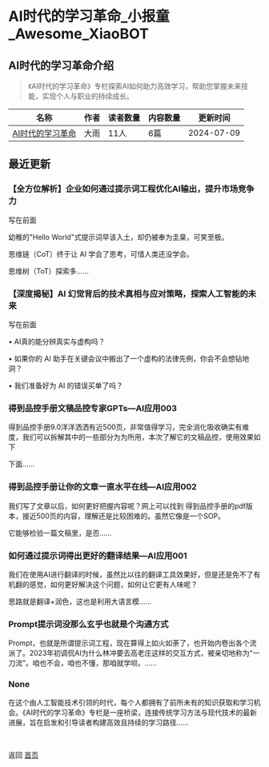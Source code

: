 # AI时代的学习革命_小报童_Awesome_XiaoBOT

## AI时代的学习革命介绍
> 《AI时代的学习革命》专栏探索AI如何助力高效学习，帮助您掌握未来技能，实现个人与职业的持续成长。  
  


|名称|作者|读者数量|内容数量|更新时间|
|---|---|---|---|---|
|[AI时代的学习革命](https://xiaobot.net/p/AIRevolution?refer=9c3f1c95-a052-465a-9902-f6d75080262a)|大雨|11人|6篇|2024-07-09|

## 最近更新
### 【全方位解析】企业如何通过提示词工程优化AI输出，提升市场竞争力

写在前面

幼稚的"Hello World"式提示词早该入土，却仍被奉为圭臬，可笑至极。

思维链（CoT）终于让 AI 学会了思考，可惜人类还没学会。

思维树（ToT）探索多......

### 【深度揭秘】AI 幻觉背后的技术真相与应对策略，探索人工智能的未来

写在前面

• AI真的能分辨真实与虚构吗？

• 如果你的 AI 助手在关键会议中搬出了一个虚构的法律先例，你会不会想钻地洞？

• 我们准备好为 AI 的错误买单了吗？

### 得到品控手册文稿品控专家GPTs—AI应用003

得到品控手册9.0洋洋洒洒有近500页，非常值得学习，完全消化吸收确实有难度，我们可以拆解其中的一些部分为为所用，本次了解它的文稿品控，使用效果如下

下面......

### 得到品控手册让你的文章一直水平在线—AI应用002

我们写了文章以后，如何更好把握内容呢？网上可以找到 得到品控手册的pdf版本，接近500页的内容，理解还是比较困难的。虽然它像是一个SOP。

它能够检验一篇文稿里，是否......

### 如何通过提示词得出更好的翻译结果—AI应用001

我们在使用AI进行翻译的时候，虽然比以往的翻译工具效果好，但是还是免不了有机翻的感觉，如何更好解决这个问题，如何让它更有人味呢？

思路就是翻译+润色，这也是利用大语言模......

### Prompt提示词没那么玄乎也就是个沟通方式

Prompt，也就是所谓提示词工程，现在算得上如火如荼了，也开始内卷出各个流派了。2023年初调侃AI为什么林冲要去高老庄这样的交互方式，被亲切地称为“一刀流”。咱也不会，咱也不懂，那咱就学呗。......

### None

在这个由人工智能技术引领的时代，每个人都拥有了前所未有的知识获取和学习机会。《AI时代的学习革命》专栏是一座桥梁，连接传统学习方法与现代技术的最新进展，旨在启发和引导读者构建高效且持续的学习路径......


<a href="https://github.com/Reno9527/awesome-xiaobot" style="color: white; text-decoration: none;">awesome-xiaobot</a>

返回 [首页](../README.md)

